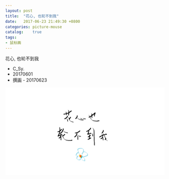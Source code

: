 ```yaml
---
layout: post
title:  "花心, 也轮不到我"
date:   2017-06-23 21:49:30 +0800
categories: picture-mouse
catalog:    true
tags: 
- 鼠标画
---
```


花心, 也轮不到我

- C_Sy.
- 20170601
- 撰画 - 20170623

![](/img/post/20170623_2145_花心也轮不到我.png)


